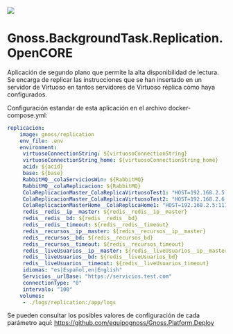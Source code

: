 ![](https://content.gnoss.ws/imagenes/proyectos/personalizacion/7e72bf14-28b9-4beb-82f8-e32a3b49d9d3/cms/logognossazulprincipal.png)

# Gnoss.BackgroundTask.Replication.OpenCORE

Aplicación de segundo plano que permite la alta disponibilidad de lectura. Se encarga de replicar las instrucciones que se han insertado en un servidor de Virtuoso en tantos servidores de Virtuoso réplica como haya configurados.

Configuración estandar de esta aplicación en el archivo docker-compose.yml: 

```yml
replicacion:
    image: gnoss/replication
    env_file: .env
    environment:
     virtuosoConnectionString: ${virtuosoConnectionString}
     virtuosoConnectionString_home: ${virtuosoConnectionString_home}
     acid: ${acid}
     base: ${base}
     RabbitMQ__colaServiciosWin: ${RabbitMQ}
     RabbitMQ__colaReplicacion: ${RabbitMQ}
     ColaReplicacionMaster_ColaReplicaVirtuosoTest1: "HOST=192.168.2.5:1111;UID=dba;PWD=dba;Pooling=true;Max Pool Size=10;Connection Lifetime=15000"
     ColaReplicacionMaster_ColaReplicaVirtuosoTest2: "HOST=192.168.2.6:1111;UID=dba;PWD=dba;Pooling=true;Max Pool Size=10;Connection Lifetime=15000"
     ColaReplicacionMasterHome__ColaReplicaHome1: "HOST=192.168.2.5:1111;UID=dba;PWD=dba;Pooling=true;Max Pool Size=10;Connection Lifetime=15000"
     redis__redis__ip__master: ${redis__redis__ip__master}
     redis__redis__bd: ${redis__redis__bd}
     redis__redis__timeout: ${redis__redis__timeout}
     redis__recursos__ip__master: ${redis__recursos__ip__master}
     redis__recursos__bd: ${redis__recursos_bd}
     redis__recursos__timeout: ${redis__recursos_timeout}
     redis__liveUsuarios__ip__master: ${redis__liveUsuarios__ip__master}
     redis__liveUsuarios__bd: ${redis__liveUsuarios_bd}
     redis__liveUsuarios__timeout: ${redis__liveUsuarios_timeout}
     idiomas: "es|Español,en|English"
     Servicios__urlBase: "https://servicios.test.com"
     connectionType: "0"
     intervalo: "100"
    volumes:
     - ./logs/replication:/app/logs
```

Se pueden consultar los posibles valores de configuración de cada parámetro aquí: https://github.com/equipognoss/Gnoss.Platform.Deploy
